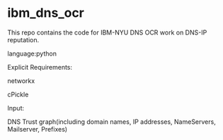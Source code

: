 ibm_dns_ocr
===========

This repo contains the code for IBM-NYU DNS OCR work on DNS-IP reputation.

language:python

Explicit Requirements:

networkx

cPickle

Input: 

DNS Trust graph(including domain names, IP addresses, NameServers, Mailserver, Prefixes)
